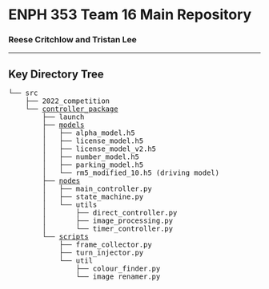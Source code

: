 # ENPH 353 Team 16 Main Repository
### Reese Critchlow and Tristan Lee
---
## Key Directory Tree

  
<pre>
└── src
    ├── 2022_competition
    └── <a href="https://github.com/reesecritchlow/ENPH353_Team16/tree/main/src/controller_package">controller_package</a>
        ├── launch
        ├── <a href="https://github.com/reesecritchlow/ENPH353_Team16/tree/main/src/controller_package/models">models</a>
        │   ├── alpha_model.h5
        │   ├── license_model.h5
        │   ├── license_model_v2.h5
        │   ├── number_model.h5
        │   ├── parking_model.h5
        │   └── rm5_modified_10.h5 (driving model)
        ├── <a href="https://github.com/reesecritchlow/ENPH353_Team16/tree/main/src/controller_package/nodes">nodes</a>
        │   ├── main_controller.py
        │   ├── state_machine.py
        │   └── utils
        │       ├── direct_controller.py
        │       ├── image_processing.py
        │       └── timer_controller.py
        └── <a href="https://github.com/reesecritchlow/ENPH353_Team16/tree/main/src/controller_package/scripts">scripts</a>
            ├── frame_collector.py
            ├── turn_injector.py
            └── util
                ├── colour_finder.py
                └── image_renamer.py
</pre>